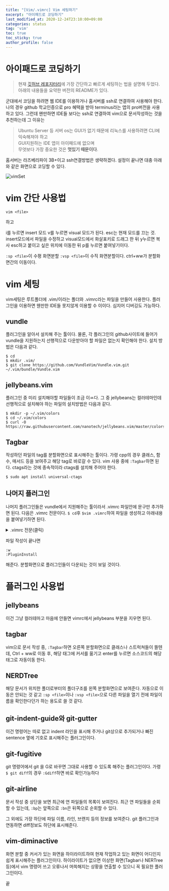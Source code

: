 ```yaml
---
title: "[Vim/.vimrc] Vim 세팅하기"
excerpt: "아이패드로 코딩하기"
last_modified_at: 2020-12-24T23:10:00+09:00
categories: status
tag: 'vim'
toc: true
toc_sticky: true
author_profile: false
---
```


# 아이패드로 코딩하기

> 현재 [깃허브 레포지터리](https://github.com/GyeongHoKim/.vim)에 가장 간단하고 빠르게 세팅하는 법을 설명해 두었다. 아래의 내용들을 요약한 버전의 README가 있다.  

군대에서 코딩을 하려면 웹 IDE를 이용하거나 홈서버를 ssh로 연결하여 사용해야 한다. 나의 경우 github 학교인증으로 pro 혜택을 받아 terminus라는 앱의 pro버전을 사용하고 있다.
그런데 왠만하면 IDE들 보다는 ssh로 연결하여 vim으로 문서작성하는 것을 추천하는데 그 이유는

> Ubuntu Server 등 서버 os는 GUI가 없기 때문에 리눅스를 사용하려면 CLI에 익숙해져야 하고  
> GUI지원하는 IDE 앱이 아이패드에 없으며  
> 무엇보다 가장 중요한 것은 **멋있기 때문이다**.

홈서버는 라즈베리파이 3B+이고 ssh연결방법은 생략하겠다. 
설정이 끝나면 대충 아래와 같은 화면으로 코딩할 수 있다.

![vimSet](https://vlee.kr/wp-content/uploads/2017/02/vim.png)

# vim 간단 사용법

``` shell
vim <file>
```
하고

i를 누르면 insert 모드 v를 누르면 visual 모드가 된다. esc는 현재 모드를 끄는 것.
insert모드에서 파일을 수정하고 visual모드에서 화살표키로 드래그 한 뒤 y누르면 복사 esc하고 붙이고 싶은 위치에 이동한 뒤 p를 누르면 붙여넣기이다.

`:sp <file>`이 수평 화면분할
`:vsp <file>`이 수직 화면분할이다.
ctrl+ww가 분할화면간의 이동이다.

# vim 세팅

vim세팅은 루트폴더에 .vim/이라는 폴더와 .vimrc라는 파일을 만들어 사용한다.
플러그인을 이용하면 웬만한 IDE들 못지않게 이용할 수 이이다. 심지어 디버깅도 가능하다.

## vundle

플러그인을 알아서 설치해 주는 툴이다. 물론, 각 플러그인의 github사이트에 들어가 vundle을 지원하는지 선행적으로 다운받아야 할 파일은 없는지 확인해야 한다.
설치 방법은 다음과 같다.

``` shell
$ cd
$ mkdir .vim/
$ git clone https://github.com/VundleVim/Vundle.vim.git ~/.vim/bundle/Vundle.vim
```

## jellybeans.vim

플러그인 중 미리 설치해야할 파일들이 조금 이ㅆ다.
그 중 jellybeans는 컬러테마인데 선행적으로 설치해야 하는 파일의 설치방법은 다음과 같다.

``` shell
$ mkdir -p ~/.vim/colors
$ cd ~/.vim/colors
$ curl -O https://raw.githubusercontent.com/nanotech/jellybeans.vim/master/colors/jellybeans.vim
```

## Tagbar

작성하던 파일의 tag를 분할화면으로 표시해주는 툴이다. 가령 cpp의 경우 클래스, 함수, 매서드 등을 보여주고 해당 tag로 바로갈 수 있다.
vim 사용 중에 `:Tagbar`하면 된다.
ctags라는 것에 종속적이라 ctags를 설치해 주어야 한다.

``` shell
$ sudo apt install universal-ctags
```

## 나머지 플러그인

나머지 플러그인들은 vundle에서 지원해주는 툴이라서 .vimrc 파일안에 문구만 추가하면 된다.
다음은 .vimrc 전문이다. `$ cd`후 `$vim .vimrc`하여 파일을 생성하고 아래내용을 붙여넣기하면 된다.

<details>
<summary>.vimrc 전문(클릭)</summary>
<div markdown="1">

``` shell
set hlsearch
set nu
set autoindent
set cindent
set ts=4
set sts=4
set shiftwidth=4
set showmatch
set smartcase
set smarttab
set smartindent
set ruler
set fileencodings=utf8,euc-kr


set shell=/bin/bash

set rtp+=~/.vim/bundle/Vundle.vim

call vundle#begin()

Plugin 'gmarik/Vundle.vim'
Plugin 'nanotech/jellybeans.vim'
Plugin 'majutsushi/tagbar'
Plugin 'scrooloose/nerdtree'
Plugin 'Xuyuanp/nerdtree-git-plugin' " nerdtree installation
Plugin 'nathanaelkane/vim-indent-guides'
Plugin 'airblade/vim-gitgutter' " vim with git status(added, modified, and removed lines)
Plugin 'tpope/vim-fugitive' " vim with git command(e.g., Gdiff)
Plugin 'vim-airline/vim-airline' " vim status bar
Plugin 'vim-airline/vim-airline-themes'
Plugin 'blueyed/vim-diminactive'

call vundle#end()

set t_Co=256

" for ctags
map <c-]> g<c-]>
set tags=tags;

" for jellybeans
colorscheme jellybeans

" for taglist
nmap <F8> :Tagbar<CR>

" for indent guide
let g:indentguides_spacechar = '┆'
let g:indentguides_tabchar = '|'
let g:indent_guides_enable_on_vim_startup = 1
let g:indent_guides_start_level=2
let g:indent_guides_guide_size=1

" for vim-airline
let g:airline#extensions#tabline#enabled = 1 " turn on buffer list
let g:airline_theme='hybrid'
set laststatus=2 " turn on bottom bar
let mapleader = ","
nnoremap <leader>q :bp<CR>
nnoremap <leader>w :bn<CR>

" for blueyed/vim-diminactive
let g:diminactive_enable_focus = 1

syntax enable
filetype indent on
highlight Comment term=bold cterm=bold ctermfg=4
```

</div>
</details>

파일 작성이 끝나면

``` shell
:w
:PluginInstall
```
해준다. 분할화면으로 플러그인들이 다운되는 것이 보일 것이다.

# 플러그인 사용법

## jellybeans

이건 그냥 컬러테마고 마음에 안들면 vimrc에서 jellybeans 부분을 지우면 된다.

## tagbar

vim으로 문서 작성 중, `:Tagbar`하면
오른쪽 분할화면으로 클래스나 스트럭쳐들이 뜰텐데, Ctrl + ww로 이동 후, 해당 태그에 커서를 옮기고 enter를 누르면 소스코드의 해당 태그로 자동이동 한다.

## NERDTree

해당 문서가 위치한 폴더로부터의 폴더구조를 왼쪽 분할화면으로 보여준다.
자동으로 이동은 안되는 것 같고
`:sp <file>`이나 `:vsp <file>`으로 다른 파일을 열기 전에 파일이름을 확인한다던가 하는 용도로 쓸 것 같다.

## git-indent-guide와 git-gutter

이건 명령어는 따로 없고 indent 라인을 표시해 주거나 git상으로 추가되거나 빠진 sentence 옆에 기호로 표시해주는 플러그인이다.

## git-fugitive

git 명령어에서 git 을 G로 바꾸면 그대로 사용할 수 있도록 해주는 플러그인이다. 가령
`$ git diff`의 경우 `:Gdiff`하면 바로 확인가능하다

## git-airline

문서 작성 중 상단을 보면 최근에 연 파일들의 목록이 보여진다.
최근 연 파일들을 순회할 수 있는데,
`:bp`는 앞쪽으로 `:bn`은 뒤쪽으로 순회할 수 있다.

그 외에도 가장 하단에 파일 이름, 라인, 브랜치 등의 정보를 보여준다. git 플러그인과 연동하면 diff정보도 하단에 표시해준다.

## vim-diminactive

화면 분할 중 커서가 있는 화면을 하이라이트하여 현재 작업하고 있는 화면이 어디인지 쉽게 표시해주는 플러그인이다.
하이라이트가 없으면 이상한 화면(Tagbar나 NERTree 등)에서 vim 명령어 쓰고 오류나서 머쓱해지는 상황을 연출할 수 있으니
꼭 필요한 플러그인이다.

끝